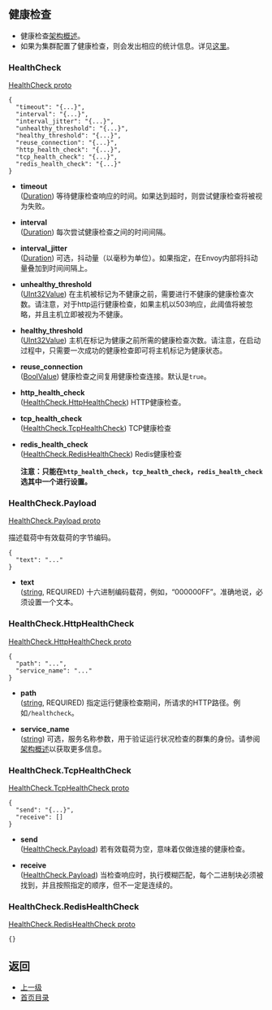## 健康检查

- 健康检查[架构概述](../Introduction/Architectureoverview/Healthchecking.md)。
- 如果为集群配置了健康检查，则会发出相应的统计信息。详见[这里](../Configurationreference/Clustermanager/Statistics.md)。

### HealthCheck
[HealthCheck proto](https://github.com/envoyproxy/data-plane-api/blob/master/api/health_check.proto#L14)

```
{
  "timeout": "{...}",
  "interval": "{...}",
  "interval_jitter": "{...}",
  "unhealthy_threshold": "{...}",
  "healthy_threshold": "{...}",
  "reuse_connection": "{...}",
  "http_health_check": "{...}",
  "tcp_health_check": "{...}",
  "redis_health_check": "{...}"
}
```

- **timeout**<br />
	([Duration](https://developers.google.com/protocol-buffers/docs/reference/google.protobuf#duration)) 等待健康检查响应的时间。如果达到超时，则尝试健康检查将被视为失败。

- **interval**<br />
	([Duration](https://developers.google.com/protocol-buffers/docs/reference/google.protobuf#duration)) 每次尝试健康检查之间的时间间隔。

- **interval_jitter**<br />
	([Duration](https://developers.google.com/protocol-buffers/docs/reference/google.protobuf#duration)) 可选，抖动量（以毫秒为单位）。如果指定，在Envoy内部将抖动量叠加到时间间隔上。

- **unhealthy_threshold**<br />
	([UInt32Value](https://developers.google.com/protocol-buffers/docs/reference/google.protobuf#uint32value)) 在主机被标记为不健康之前，需要进行不健康的健康检查次数。请注意，对于http运行健康检查，如果主机以503响应，此阈值将被忽略，并且主机立即被视为不健康。

- **healthy_threshold**<br />
	([UInt32Value](https://developers.google.com/protocol-buffers/docs/reference/google.protobuf#uint32value)) 主机在标记为健康之前所需的健康检查次数。请注意，在启动过程中，只需要一次成功的健康检查即可将主机标记为健康状态。

- **reuse_connection**<br />
	([BoolValue](https://developers.google.com/protocol-buffers/docs/reference/google.protobuf#boolvalue)) 健康检查之间复用健康检查连接。默认是`true`。

- **http_health_check**<br />
	([HealthCheck.HttpHealthCheck](#healthcheckhttphealthcheck)) HTTP健康检查。

- **tcp_health_check**<br />
	([HealthCheck.TcpHealthCheck](#healthchecktcphealthcheck)) TCP健康检查

- **redis_health_check**<br />
	([HealthCheck.RedisHealthCheck](#healthcheckredishealthcheck)) Redis健康检查

    **注意：只能在`http_health_check`，`tcp_health_check`，`redis_health_check`选其中一个进行设置。**

### HealthCheck.Payload
[HealthCheck.Payload proto](https://github.com/envoyproxy/data-plane-api/blob/master/api/health_check.proto#L43)

描述载荷中有效载荷的字节编码。

```
{
  "text": "..."
}
```

- **text**<br />
	([string](https://developers.google.com/protocol-buffers/docs/proto#scalar), REQUIRED) 十六进制编码载荷，例如，“000000FF”。准确地说，必须设置一个文本。

### HealthCheck.HttpHealthCheck
[HealthCheck.HttpHealthCheck proto](https://github.com/envoyproxy/data-plane-api/blob/master/api/health_check.proto#L55)

```
{
  "path": "...",
  "service_name": "..."
}
```

- **path**<br />
	([string](https://developers.google.com/protocol-buffers/docs/proto#scalar), REQUIRED) 指定运行健康检查期间，所请求的HTTP路径。例如`/healthcheck`。

- **service_name**<br />
	([string](https://developers.google.com/protocol-buffers/docs/proto#scalar)) 可选，服务名称参数，用于验证运行状况检查的群集的身份。请参阅[架构概述](../Introduction/Architectureoverview/Healthchecking.md)以获取更多信息。

### HealthCheck.TcpHealthCheck
[HealthCheck.TcpHealthCheck proto](https://github.com/envoyproxy/data-plane-api/blob/master/api/health_check.proto#L77)

```
{
  "send": "{...}",
  "receive": []
}
```

- **send**<br />
	([HealthCheck.Payload](#healthcheckpayload)) 若有效载荷为空，意味着仅做连接的健康检查。

- **receive**<br />
	([HealthCheck.Payload](#healthcheckpayload)) 当检查响应时，执行模糊匹配，每个二进制块必须被找到，并且按照指定的顺序，但不一定是连续的。

### HealthCheck.RedisHealthCheck
[HealthCheck.RedisHealthCheck proto](https://github.com/envoyproxy/data-plane-api/blob/master/api/health_check.proto#L87)

```
{}
```

## 返回
- [上一级](../v2APIreference.md)
- [首页目录](../README.md)

